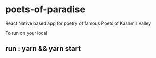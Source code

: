 # poets-of-paradise
React Native based app for poetry of famous Poets of Kashmir Valley

To run on your local 
## run :  yarn && yarn start
